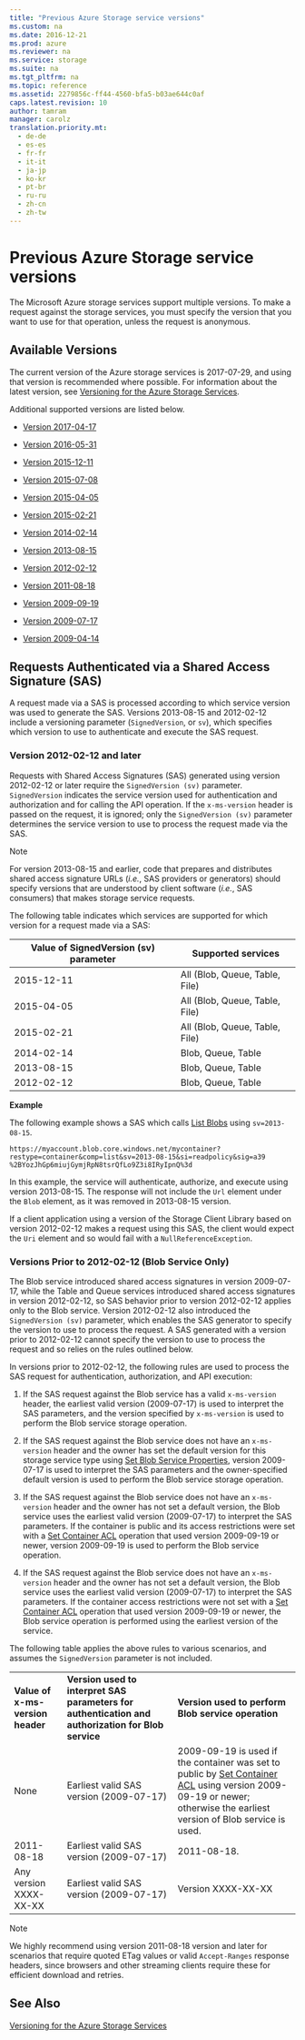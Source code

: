 ```yaml
---
title: "Previous Azure Storage service versions"
ms.custom: na
ms.date: 2016-12-21
ms.prod: azure
ms.reviewer: na
ms.service: storage
ms.suite: na
ms.tgt_pltfrm: na
ms.topic: reference
ms.assetid: 2279856c-ff44-4560-bfa5-b03ae644c0af
caps.latest.revision: 10
author: tamram
manager: carolz
translation.priority.mt: 
  - de-de
  - es-es
  - fr-fr
  - it-it
  - ja-jp
  - ko-kr
  - pt-br
  - ru-ru
  - zh-cn
  - zh-tw
---
```

# Previous Azure Storage service versions
The Microsoft Azure storage services support multiple versions. To make a request against the storage services, you must specify the version that you want to use for that operation, unless the request is anonymous.  
  
## Available Versions  
 The current version of the Azure storage services is 2017-07-29, and using that version is recommended where possible. For information about the latest version, see [Versioning for the Azure Storage Services](Versioning-for-the-Azure-Storage-Services.md).  
  
 Additional supported versions are listed below.  

-   [Version 2017-04-17](version-2017-04-17.md) 

-   [Version 2016-05-31](version-2016-05-31.md) 

-   [Version 2015-12-11](Version-2015-12-11.md) 

-   [Version 2015-07-08](Version-2015-07-08.md)  
  
-   [Version 2015-04-05](Version-2015-04-05.md)  
  
-   [Version 2015-02-21](Version-2015-02-21.md)  
  
-   [Version 2014-02-14](Version-2014-02-14.md)  
  
-   [Version 2013-08-15](Version-2013-08-15.md)  
  
-   [Version 2012-02-12](Version-2012-02-12.md)  
  
-   [Version 2011-08-18](Version-2011-08-18.md)  
  
-   [Version 2009-09-19](Version-2009-09-19.md)  
  
-   [Version 2009-07-17](Version-2009-07-17.md)  
  
-   [Version 2009-04-14](Version-2009-04-14.md)  
  
## Requests Authenticated via a Shared Access Signature (SAS)  
 A request made via a SAS is processed according to which service version was used to generate the SAS. Versions 2013-08-15 and 2012-02-12 include a versioning parameter (`SignedVersion`, or `sv`), which specifies which version to use to authenticate and execute the SAS request.  
  
### Version 2012-02-12 and later  
 Requests with Shared Access Signatures (SAS) generated using version 2012-02-12 or later require the `SignedVersion (sv)` parameter. `SignedVersion` indicates the service version used for authentication and authorization and for calling the API operation. If the `x-ms-version` header is passed on the request, it is ignored; only the `SignedVersion (sv)` parameter determines the service version to use to process the request made via the SAS.  
  
> [!NOTE]
>  For version 2013-08-15 and earlier, code that prepares and distributes shared access signature URLs (*i.e.*, SAS providers or generators) should specify versions that are understood by client software (*i.e.*, SAS consumers) that makes storage service requests.  
  
 The following table indicates which services are supported for which version for a request made via a SAS:  
  
|Value of SignedVersion (sv) parameter|Supported services|  
|---------------------------------------------|------------------------|  
|2015-12-11|All (Blob, Queue, Table, File)|  
|2015-04-05|All (Blob, Queue, Table, File)|  
|2015-02-21|All (Blob, Queue, Table, File)|  
|2014-02-14|Blob, Queue, Table|  
|2013-08-15|Blob, Queue, Table|  
|2012-02-12|Blob, Queue, Table|  
  
 **Example**  
  
 The following example shows a SAS which calls [List Blobs](List-Blobs.md) using `sv=2013-08-15`.  
  
 `https://myaccount.blob.core.windows.net/mycontainer?restype=container&comp=list&sv=2013-08-15&si=readpolicy&sig=a39 %2BYozJhGp6miujGymjRpN8tsrQfLo9Z3i8IRyIpnQ%3d`  
  
 In this example, the service will authenticate, authorize, and execute using version 2013-08-15. The response will not include the `Url` element under the `Blob` element, as it was removed in 2013-08-15 version.  
  
 If a client application using a version of the Storage Client Library based on version 2012-02-12 makes a request using this SAS, the client would expect the `Uri` element and so would fail with a `NullReferenceException`.  
  
### Versions Prior to 2012-02-12 (Blob Service Only)  
 The Blob service introduced shared access signatures in version 2009-07-17, while the Table and Queue services introduced shared access signatures in version 2012-02-12, so SAS behavior prior to version 2012-02-12 applies only to the Blob service. Version 2012-02-12 also introduced the `SignedVersion (sv)` parameter, which enables the SAS generator to specify the version to use to process the request. A SAS generated with a version prior to 2012-02-12 cannot specify the version to use to process the request and so relies on the rules outlined below.  
  
 In versions prior to 2012-02-12, the following rules are used to process the SAS request for authentication, authorization, and API execution:  
  
1.  If the SAS request against the Blob service has a valid `x-ms-version` header, the earliest valid version (2009-07-17) is used to interpret the SAS parameters, and the version specified by `x-ms-version` is used to perform the Blob service storage operation.  
  
2.  If the SAS request against the Blob service does not have an `x-ms-version` header and the owner has set the default version for this storage service type using [Set Blob Service Properties](Set-Blob-Service-Properties.md), version 2009-07-17 is used to interpret the SAS parameters and the owner-specified default version is used to perform the Blob service storage operation.  
  
3.  If the SAS request against the Blob service does not have an `x-ms-version` header and the owner has not set a default version, the Blob service uses the earliest valid version (2009-07-17) to interpret the SAS parameters. If the container is public and its access restrictions were set with a [Set Container ACL](Set-Container-ACL.md) operation that used version 2009-09-19 or newer, version 2009-09-19 is used to perform the Blob service operation.  
  
4.  If the SAS request against the Blob service does not have an `x-ms-version` header and the owner has not set a default version, the Blob service uses the earliest valid version (2009-07-17) to interpret the SAS parameters. If the container access restrictions were not set with a [Set Container ACL](Set-Container-ACL.md) operation that used version 2009-09-19 or newer, the Blob service operation is performed using the earliest version of the service.  
  
 The following table applies the above rules to various scenarios, and assumes the `SignedVersion` parameter is not included.  
  
||||  
|-|-|-|  
|**Value of x-ms-version header**|**Version used to interpret SAS parameters for authentication and authorization for Blob service**|**Version used to perform Blob service operation**|  
|None|Earliest valid SAS version (2009-07-17)|2009-09-19 is used if the container was set to public by [Set Container ACL](Set-Container-ACL.md) using version 2009-09-19 or newer; otherwise the earliest version of Blob service is used.|  
|2011-08-18|Earliest valid SAS version (2009-07-17)|2011-08-18.|  
|Any version XXXX-XX-XX|Earliest valid SAS version (2009-07-17)|Version XXXX-XX-XX|  
  
> [!NOTE]
>  We highly recommend using version 2011-08-18 version and later for scenarios that require quoted ETag values or valid `Accept-Ranges` response headers, since browsers and other streaming clients require these for efficient download and retries.  
  
## See Also  
 [Versioning for the Azure Storage Services](Versioning-for-the-Azure-Storage-Services.md)
